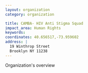 ```yaml
---
layout: organization
category: organization

title: CAMBA- HIV Anti Stigma Squad
impact_area: Human Rights
keywords: 
coordinates: 40.656517,-73.959602
address: |
  19 Winthrop Street
  Brooklyn NY 11238
---
```

Organization's overview
